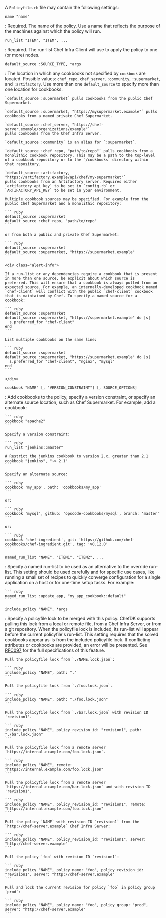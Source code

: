 A `Policyfile.rb` file may contain the following settings:

`name "name"`

:   Required. The name of the policy. Use a name that reflects the
    purpose of the machines against which the policy will run.

`run_list "ITEM", "ITEM", ...`

:   Required. The run-list Chef Infra Client will use to apply the
    policy to one (or more) nodes.

`default_source :SOURCE_TYPE, *args`

:   The location in which any cookbooks not specified by `cookbook` are
    located. Possible values: `chef_repo`, `chef_server`, `:community`,
    `:supermarket`, and `:artifactory`. Use more than one
    `default_source` to specify more than one location for cookbooks.

    `default_source :supermarket` pulls cookbooks from the public Chef
    Supermarket.

    `default_source :supermarket, "https://mysupermarket.example"` pulls
    cookbooks from a named private Chef Supermarket.

    `default_source :chef_server, "https://chef-server.example/organizations/example"`
    pulls cookbooks from the Chef Infra Server.

    `default_source :community` is an alias for `:supermarket`.

    `default_source :chef_repo, "path/to/repo"` pulls cookbooks from a
    monolithic cookbook repository. This may be a path to the top-level
    of a cookbook repository or to the `/cookbooks` directory within
    that repository.

    `default_source :artifactory, "https://artifactory.example/api/chef/my-supermarket"`
    pulls cookbooks from an Artifactory server. Requires either
    `artifactory_api_key` to be set in `config.rb` or
    `ARTIFACTORY_API_KEY` to be set in your environment.

    Multiple cookbook sources may be specified. For example from the
    public Chef Supermarket and a monolithic repository:

    ``` ruby
    default_source :supermarket
    default_source :chef_repo, "path/to/repo"
    ```

    or from both a public and private Chef Supermarket:

    ``` ruby
    default_source :supermarket
    default_source :supermarket, "https://supermarket.example"
    ```

    <div class="alert-info">

    If a run-list or any dependencies require a cookbook that is present
    in more than one source, be explicit about which source is
    preferred. This will ensure that a cookbook is always pulled from an
    expected source. For example, an internally-developed cookbook named
    `chef-client` will conflict with the public `chef-client` cookbook
    that is maintained by Chef. To specify a named source for a
    cookbook:

    ``` ruby
    default_source :supermarket
    default_source :supermarket, "https://supermarket.example" do |s|
      s.preferred_for "chef-client"
    end
    ```

    List multiple cookbooks on the same line:

    ``` ruby
    default_source :supermarket
    default_source :supermarket, "https://supermarket.example" do |s|
      s.preferred_for "chef-client", "nginx", "mysql"
    end
    ```

    </div>

`cookbook "NAME" [, "VERSION_CONSTRAINT"] [, SOURCE_OPTIONS]`

:   Add cookbooks to the policy, specify a version constraint, or
    specify an alternate source location, such as Chef Supermarket. For
    example, add a cookbook:

    ``` ruby
    cookbook "apache2"
    ```

    Specify a version constraint:

    ``` ruby
    run_list "jenkins::master"

    # Restrict the jenkins cookbook to version 2.x, greater than 2.1
    cookbook "jenkins", "~> 2.1"
    ```

    Specify an alternate source:

    ``` ruby
    cookbook 'my_app', path: 'cookbooks/my_app'
    ```

    or:

    ``` ruby
    cookbook 'mysql', github: 'opscode-cookbooks/mysql', branch: 'master'
    ```

    or:

    ``` ruby
    cookbook 'chef-ingredient', git: 'https://github.com/chef-cookbooks/chef-ingredient.git', tag: 'v0.12.0'
    ```

`named_run_list "NAME", "ITEM1", "ITEM2", ...`

:   Specify a named run-list to be used as an alternative to the
    override run-list. This setting should be used carefully and for
    specific use cases, like running a small set of recipes to quickly
    converge configuration for a single application on a host or for
    one-time setup tasks. For example:

    ``` ruby
    named_run_list :update_app, "my_app_cookbook::default"
    ```

`include_policy "NAME", *args`

:   Specify a policyfile lock to be merged with this policy. ChefDK
    supports pulling this lock from a local or remote file, from a Chef
    Infra Server, or from a git repository. When the policyfile lock is
    included, its run-list will appear before the current policyfile's
    run-list. This setting requires that the solved cookbooks appear
    as-is from the included policyfile lock. If conflicting attributes
    or cookbooks are provided, an error will be presented. See
    [RFC097](https://github.com/chef/chef-rfc/blob/master/rfc097-policyfile-includes.md)
    for the full specifications of this feature.

    Pull the policyfile lock from `./NAME.lock.json`:

    ``` ruby
    include_policy "NAME", path: "."
    ```

    Pull the policyfile lock from `./foo.lock.json`.

    ``` ruby
    include_policy "NAME", path: "./foo.lock.json"
    ```

    Pull the policyfile lock from `./bar.lock.json` with revision ID
    'revision1'.

    ``` ruby
    include_policy "NAME", policy_revision_id: "revision1", path: "./bar.lock.json"
    ```

    Pull the policyfile lock from a remote server
    `https://internal.example.com/foo.lock.json`.

    ``` ruby
    include_policy "NAME", remote: "https://internal.example.com/foo.lock.json"
    ```

    Pull the policyfile lock from a remote server
    `https://internal.example.com/bar.lock.json` and with revision ID
    'revision1'.

    ``` ruby
    include_policy "NAME", policy_revision_id: "revision1", remote: "https://internal.example.com/foo.lock.json"
    ```

    Pull the policy `NAME` with revision ID `revision1` from the
    `http://chef-server.example` Chef Infra Server:

    ``` ruby
    include_policy "NAME", policy_revision_id: "revision1", server: "http://chef-server.example"
    ```

    Pull the policy `foo` with revision ID `revision1`:

    ``` ruby
    include_policy "NAME", policy_name: "foo", policy_revision_id: "revision1", server: "http://chef-server.example"
    ```

    Pull and lock the current revision for policy `foo` in policy group
    `prod`:

    ``` ruby
    include_policy "NAME", policy_name: "foo", policy_group: "prod", server: "http://chef-server.example"
    ```